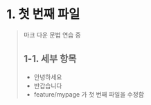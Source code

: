 # 1. 첫 번째 파일
> 마크 다운 문법 연습 중
>
> ## 1-1. 세부 항목 
> * 안녕하세요
> * 반갑습니다
> * feature/mypage 가 첫 번째 파일을 수정함